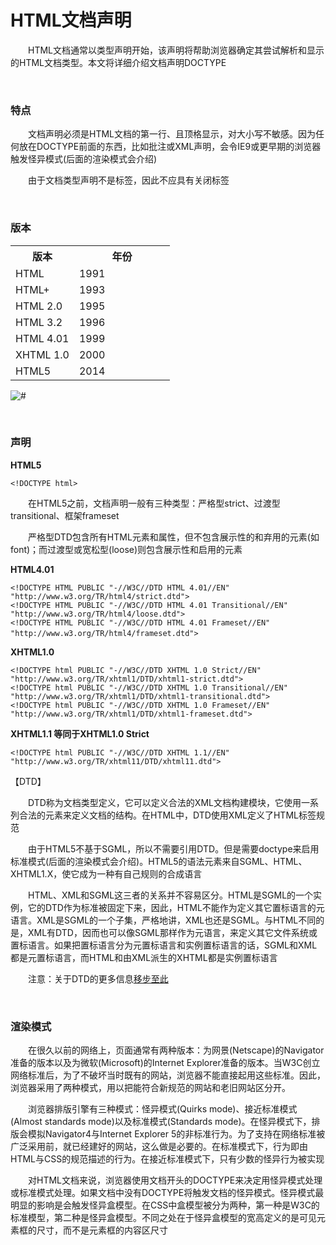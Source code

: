 # HTML文档声明

&emsp;&emsp;HTML文档通常以类型声明开始，该声明将帮助浏览器确定其尝试解析和显示的HTML文档类型。本文将详细介绍文档声明DOCTYPE



<p>&nbsp;</p>


### 特点

&emsp;&emsp;文档声明必须是HTML文档的第一行、且顶格显示，对大小写不敏感。因为任何放在DOCTYPE前面的东西，比如批注或XML声明，会令IE9或更早期的浏览器触发怪异模式(后面的渲染模式会介绍)

&emsp;&emsp;由于文档类型声明不是标签，因此不应具有关闭标签

<p>&nbsp;</p>



### 版本

<table class="table">
<tbody>
<tr><th style="width: 40%;">版本</th><th>年份</th></tr>
<tr>
<td>HTML</td>
<td>1991</td>
</tr>
<tr>
<td>HTML+</td>
<td>1993</td>
</tr>
<tr>
<td>HTML 2.0</td>
<td>1995</td>
</tr>
<tr>
<td>HTML 3.2</td>
<td>1996</td>
</tr>
<tr>
<td>HTML 4.01</td>
<td>1999</td>
</tr>
<tr>
<td>XHTML 1.0</td>
<td>2000</td>
</tr>
<tr>
<td>HTML5</td>
<td>2014</td>
</tr>
</tbody>
</table>

<div><img src="https://pic.xiaohuochai.site/blog/HTML_structure_doctype.jpg" alt="#"></div>


<p>&nbsp;</p>


### 声明

<p><strong>HTML5</strong></p>

    <!DOCTYPE html>

&emsp;&emsp;在HTML5之前，文档声明一般有三种类型：严格型strict、过渡型transitional、框架frameset

&emsp;&emsp;严格型DTD包含所有HTML元素和属性，但不包含展示性的和弃用的元素(如font)；而过渡型或宽松型(loose)则包含展示性和启用的元素

<p><strong>HTML4.01</strong></p>

    <!DOCTYPE HTML PUBLIC "-//W3C//DTD HTML 4.01//EN"
    "http://www.w3.org/TR/html4/strict.dtd">        
    <!DOCTYPE HTML PUBLIC "-//W3C//DTD HTML 4.01 Transitional//EN" "http://www.w3.org/TR/html4/loose.dtd">
    <!DOCTYPE HTML PUBLIC "-//W3C//DTD HTML 4.01 Frameset//EN" "http://www.w3.org/TR/html4/frameset.dtd">　

<p><strong>XHTML1.0</strong></p>


    <!DOCTYPE html PUBLIC "-//W3C//DTD XHTML 1.0 Strict//EN" "http://www.w3.org/TR/xhtml1/DTD/xhtml1-strict.dtd">        
    <!DOCTYPE html PUBLIC "-//W3C//DTD XHTML 1.0 Transitional//EN" "http://www.w3.org/TR/xhtml1/DTD/xhtml1-transitional.dtd">
    <!DOCTYPE html PUBLIC "-//W3C//DTD XHTML 1.0 Frameset//EN"  "http://www.w3.org/TR/xhtml1/DTD/xhtml1-frameset.dtd">

<strong>XHTML1.1 等同于XHTML1.0 Strict</strong>

    <!DOCTYPE html PUBLIC "-//W3C//DTD XHTML 1.1//EN" "http://www.w3.org/TR/xhtml11/DTD/xhtml11.dtd">    

【DTD】

&emsp;&emsp;DTD称为文档类型定义，它可以定义合法的XML文档构建模块，它使用一系列合法的元素来定义文档的结构。在HTML中，DTD使用XML定义了HTML标签规范

&emsp;&emsp;由于HTML5不基于SGML，所以不需要引用DTD。但是需要doctype来启用标准模式(后面的渲染模式会介绍)。HTML5的语法元素来自SGML、HTML、XHTML1.X，使它成为一种有自己规则的合成语言

&emsp;&emsp;HTML、XML和SGML这三者的关系并不容易区分。HTML是SGML的一个实例，它的DTD作为标准被固定下来，因此，HTML不能作为定义其它置标语言的元语言。XML是SGML的一个子集，严格地讲，XML也还是SGML。与HTML不同的是，XML有DTD，因而也可以像SGML那样作为元语言，来定义其它文件系统或置标语言。如果把置标语言分为元置标语言和实例置标语言的话，SGML和XML都是元置标语言，而HTML和由XML派生的XHTML都是实例置标语言

&emsp;&emsp;注意：关于DTD的更多信息[移步至此](http://www.w3school.com.cn/tags/html_ref_dtd.asp)

<p>&nbsp;</p>

### 渲染模式

&emsp;&emsp;在很久以前的网络上，页面通常有两种版本：为网景(Netscape)的Navigator准备的版本以及为微软(Microsoft)的Internet Explorer准备的版本。当W3C创立网络标准后，为了不破坏当时既有的网站，浏览器不能直接起用这些标准。因此，浏览器采用了两种模式，用以把能符合新规范的网站和老旧网站区分开。

&emsp;&emsp;浏览器排版引擎有三种模式：怪异模式(Quirks mode)、接近标准模式(Almost standards mode)以及标准模式(Standards mode)。在怪异模式下，排版会模拟Navigator4与Internet Explorer 5的非标准行为。为了支持在网络标准被广泛采用前，就已经建好的网站，这么做是必要的。在标准模式下，行为即由HTML与CSS的规范描述的行为。在接近标准模式下，只有少数的怪异行为被实现

&emsp;&emsp;对HTML文档来说，浏览器使用文档开头的DOCTYPE来决定用怪异模式处理或标准模式处理。如果文档中没有DOCTYPE将触发文档的怪异模式。怪异模式最明显的影响是会触发怪异盒模型。在CSS中盒模型被分为两种，第一种是W3C的标准模型，第二种是怪异盒模型。不同之处在于怪异盒模型的宽高定义的是可见元素框的尺寸，而不是元素框的内容区尺寸

